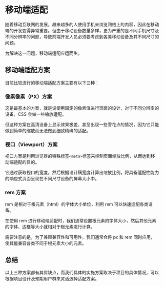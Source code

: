 # 移动端适配

随着移动互联网的发展，越来越多的人使用手机来浏览网络上的内容，因此在移动端的开发变得异常重要。但由于移动设备数量多样，更为严重的是不同手机尺寸及不同分辨率的问题，导致前端开发人员必须要考虑到各类移动设备及其不同尺寸的问题。

为解决这一问题，移动端适配应运而生。

## 移动端适配方案

目前比较流行的移动端适配方案主要有以下三种：

### 像素像素（PX）方案

这是最基本的方案，就是说使用固定的像素值进行页面的设计，对于不同分辨率的设备，CSS 会做一些缩放适配。

但这种方案在高清设备上显示效果极差，甚至出现一些雪花点的情况，因为它只能做到简单的缩放而无法做到细致精确的适配。

### 视口（Viewport）方案

视口方案是利用浏览器的特殊标签`<meta>`标签来控制页面缩放比例，从而达到移动端适配的目的。

它通过获取视口的宽度，然后根据设计稿宽度计算出缩放比例，将具备适配性能力的响应式页面呈现在不同尺寸设备的屏幕大小中。

### rem 方案

rem 是相对于根元素（html）的字体大小单位，利用 rem 可以快速适配各类设备。

在使用 rem 进行移动端适配时，我们通常设置根元素的字体大小，然后其他元素的字体、边框等大小就相对于根元素进行计算。

需要注意的是，为了兼顾兼容性和可用性，我们通常会将 px 和 rem 同时应用，使其能兼容各类不同于根元素大小的元素。

## 总结

以上三种方案都有其优缺点，而我们具体的实施方案取决于项目的具体情况，可以根据项目设计及预期用户群来灵活选择适配方案。